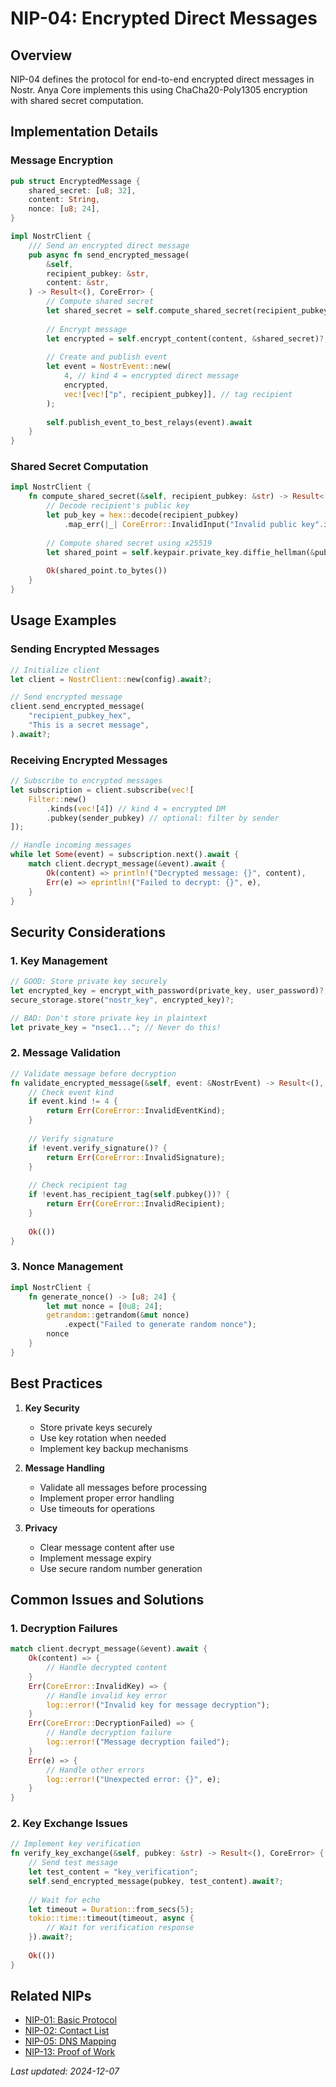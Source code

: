 # NIP-04: Encrypted Direct Messages

## Overview
NIP-04 defines the protocol for end-to-end encrypted direct messages in Nostr. Anya Core implements this using ChaCha20-Poly1305 encryption with shared secret computation.

## Implementation Details

### Message Encryption
```rust
pub struct EncryptedMessage {
    shared_secret: [u8; 32],
    content: String,
    nonce: [u8; 24],
}

impl NostrClient {
    /// Send an encrypted direct message
    pub async fn send_encrypted_message(
        &self,
        recipient_pubkey: &str,
        content: &str,
    ) -> Result<(), CoreError> {
        // Compute shared secret
        let shared_secret = self.compute_shared_secret(recipient_pubkey)?;
        
        // Encrypt message
        let encrypted = self.encrypt_content(content, &shared_secret)?;
        
        // Create and publish event
        let event = NostrEvent::new(
            4, // kind 4 = encrypted direct message
            encrypted,
            vec![vec!["p", recipient_pubkey]], // tag recipient
        );
        
        self.publish_event_to_best_relays(event).await
    }
}
```

### Shared Secret Computation
```rust
impl NostrClient {
    fn compute_shared_secret(&self, recipient_pubkey: &str) -> Result<[u8; 32], CoreError> {
        // Decode recipient's public key
        let pub_key = hex::decode(recipient_pubkey)
            .map_err(|_| CoreError::InvalidInput("Invalid public key".into()))?;
            
        // Compute shared secret using x25519
        let shared_point = self.keypair.private_key.diffie_hellman(&pub_key);
        
        Ok(shared_point.to_bytes())
    }
}
```

## Usage Examples

### Sending Encrypted Messages
```rust
// Initialize client
let client = NostrClient::new(config).await?;

// Send encrypted message
client.send_encrypted_message(
    "recipient_pubkey_hex",
    "This is a secret message",
).await?;
```

### Receiving Encrypted Messages
```rust
// Subscribe to encrypted messages
let subscription = client.subscribe(vec![
    Filter::new()
        .kinds(vec![4]) // kind 4 = encrypted DM
        .pubkey(sender_pubkey) // optional: filter by sender
]);

// Handle incoming messages
while let Some(event) = subscription.next().await {
    match client.decrypt_message(&event).await {
        Ok(content) => println!("Decrypted message: {}", content),
        Err(e) => eprintln!("Failed to decrypt: {}", e),
    }
}
```

## Security Considerations

### 1. Key Management
```rust
// GOOD: Store private key securely
let encrypted_key = encrypt_with_password(private_key, user_password)?;
secure_storage.store("nostr_key", encrypted_key)?;

// BAD: Don't store private key in plaintext
let private_key = "nsec1..."; // Never do this!
```

### 2. Message Validation
```rust
// Validate message before decryption
fn validate_encrypted_message(&self, event: &NostrEvent) -> Result<(), CoreError> {
    // Check event kind
    if event.kind != 4 {
        return Err(CoreError::InvalidEventKind);
    }
    
    // Verify signature
    if !event.verify_signature()? {
        return Err(CoreError::InvalidSignature);
    }
    
    // Check recipient tag
    if !event.has_recipient_tag(self.pubkey())? {
        return Err(CoreError::InvalidRecipient);
    }
    
    Ok(())
}
```

### 3. Nonce Management
```rust
impl NostrClient {
    fn generate_nonce() -> [u8; 24] {
        let mut nonce = [0u8; 24];
        getrandom::getrandom(&mut nonce)
            .expect("Failed to generate random nonce");
        nonce
    }
}
```

## Best Practices

1. **Key Security**
   - Store private keys securely
   - Use key rotation when needed
   - Implement key backup mechanisms

2. **Message Handling**
   - Validate all messages before processing
   - Implement proper error handling
   - Use timeouts for operations

3. **Privacy**
   - Clear message content after use
   - Implement message expiry
   - Use secure random number generation

## Common Issues and Solutions

### 1. Decryption Failures
```rust
match client.decrypt_message(&event).await {
    Ok(content) => {
        // Handle decrypted content
    }
    Err(CoreError::InvalidKey) => {
        // Handle invalid key error
        log::error!("Invalid key for message decryption");
    }
    Err(CoreError::DecryptionFailed) => {
        // Handle decryption failure
        log::error!("Message decryption failed");
    }
    Err(e) => {
        // Handle other errors
        log::error!("Unexpected error: {}", e);
    }
}
```

### 2. Key Exchange Issues
```rust
// Implement key verification
fn verify_key_exchange(&self, pubkey: &str) -> Result<(), CoreError> {
    // Send test message
    let test_content = "key_verification";
    self.send_encrypted_message(pubkey, test_content).await?;
    
    // Wait for echo
    let timeout = Duration::from_secs(5);
    tokio::time::timeout(timeout, async {
        // Wait for verification response
    }).await?;
    
    Ok(())
}
```

## Related NIPs
- [NIP-01: Basic Protocol](./nip-01.md)
- [NIP-02: Contact List](./nip-02.md)
- [NIP-05: DNS Mapping](./nip-05.md)
- [NIP-13: Proof of Work](./nip-13.md)

*Last updated: 2024-12-07*
